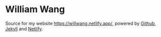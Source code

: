 # William Wang
Source for my website https://willwang.netlify.app/, powered by [Github](https://github.com/), [Jekyll](https://jekyllrb.com/) and [Netlify](https://www.netlify.com/).
